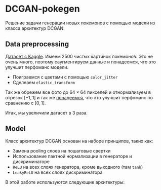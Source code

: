 # DCGAN-pokegen

Решение задачи генерации новых покемонов с помощью модели из класса архитектур DCGAN. 

## Data preprocessing
[Датасет с Kaggle](https://www.kaggle.com/datasets/hlrhegemony/pokemon-image-dataset).
Имеем 2500 чистых картинок покемонов. Это не очень много, поэтому саугментируем данные и понадеемся, что это улучшит перфоманс модели. 
- Поиграемся с цветами с помощью `color_jitter`
- Сделеаем `elastic_transform`

Так же обрежем все фото до $64 \times 64$ пикселей и отнормализуем в отрезок $[-1, 1]$ и так же [понадеемся](https://datascience.stackexchange.com/questions/54296/should-input-images-be-normalized-to-1-to-1-or-0-to-1), что это улучшит перфоманс по сравнению с $[0,1]$.

Итак, мы увеличили датасет в 3 раза.

## Model

Класс архитектур DCGAN основан на наборе принципов, таких как: 
- Замена pooling слоев на пошаговые свертки
- Использование пактной нормализации в генераторе и дискриминаторе
- `ReLU` на всех слоях генератора, кроме выходного (там  `tanh`)
- `LeakyReLU` на всех слоях дискриминатора 

В этой работе используются следующие архитектуры: 
